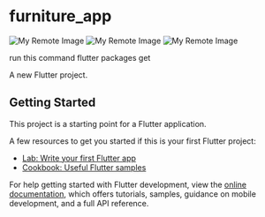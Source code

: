 # furniture_app

![My Remote Image](https://www.udrop.com/cache/plugins/filepreviewer/915495/7e5dc8e4d581d72a21aa3bcb7f0c8842bc5f6bc03b1e27f95f518b475675b925/1100x800_cropped.jpg)
![My Remote Image](https://www.udrop.com/cache/plugins/filepreviewer/915494/f52f10c7ebe4b999604ca4abbead9f0d03f8b008506c82c3cbc0576c89778627/1100x800_cropped.jpg)
![My Remote Image](https://www.udrop.com/cache/plugins/filepreviewer/915493/6bc93fbead7da692801f6e2a020eccfe140c2c9fb18366df604de69a983d7834/1100x800_cropped.jpg)

run this command flutter packages get

A new Flutter project.

## Getting Started

This project is a starting point for a Flutter application.

A few resources to get you started if this is your first Flutter project:

- [Lab: Write your first Flutter app](https://docs.flutter.dev/get-started/codelab)
- [Cookbook: Useful Flutter samples](https://docs.flutter.dev/cookbook)

For help getting started with Flutter development, view the
[online documentation](https://docs.flutter.dev/), which offers tutorials,
samples, guidance on mobile development, and a full API reference.
